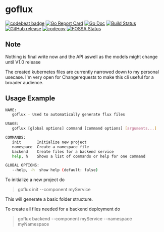# goflux
[![codebeat badge](https://codebeat.co/badges/4ba2c5c6-da53-40c9-b1d3-506e2b5d852b)](https://codebeat.co/projects/github-com-nerzal-goflux-master)
[![Go Report Card](https://goreportcard.com/badge/github.com/Nerzal/goflux)](https://goreportcard.com/report/github.com/Nerzal/goflux)
[![Go Doc](https://godoc.org/github.com/Nerzal/goflux?status.svg)](https://godoc.org/github.com/Nerzal/goflux)
[![Build Status](https://github.com/Nerzal/goflux/workflows/Tests/badge.svg)](https://github.com/Nerzal/goflux/actions?query=branch%3Amaster+event%3Apush)
[![GitHub release](https://img.shields.io/github/tag/Nerzal/goflux.svg)](https://GitHub.com/Nerzal/goflux/releases/)
[![codecov](https://codecov.io/gh/Nerzal/goflux/branch/master/graph/badge.svg)](https://codecov.io/gh/Nerzal/goflux)
[![FOSSA Status](https://app.fossa.io/api/projects/git%2Bgithub.com%2FNerzal%2Fgoflux.svg?type=shield)](https://app.fossa.io/projects/git%2Bgithub.com%2FNerzal%2Fgoflux?ref=badge_shield)


## Note
Nothing is final write now and the API aswell as the models might change until V1.0 release

The created kubernetes files are currently narrowed down to my personal usecase. I'm very open for Changerequests to make this cli useful for a broader audience. 

## Usage Example

```sh
NAME:
   goflux - Used to automatically generate flux files

USAGE:
   goflux [global options] command [command options] [arguments...]

COMMANDS:
   init       Initialize new project
   namespace  Create a namespace file
   backend    Create files for a backend service
   help, h    Shows a list of commands or help for one command

GLOBAL OPTIONS:
   --help, -h  show help (default: false)
```

To initialize a new project do
> goflux init --component myService

This will generate a basic folder structure.

To create all files needed for a backend deployment do
> goflux backend --component myService --namespace myNamespace